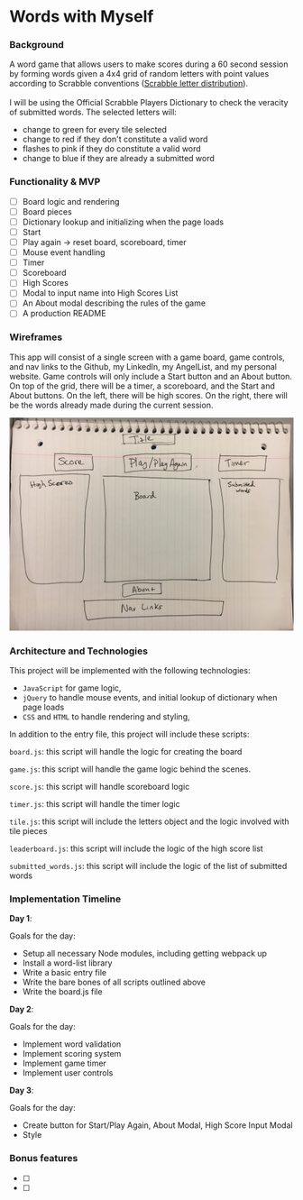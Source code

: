 # Words with Myself

### Background

A word game that allows users to make scores during a 60 second session by forming words given a 4x4 grid of random letters with point values according to Scrabble conventions ([Scrabble letter distribution](https://en.wikipedia.org/wiki/Scrabble_letter_distributions)).
<br></br>
I will be using the Official Scrabble Players Dictionary to check the veracity of submitted words.
The selected letters will:
  * change to green for every tile selected
  * change to red if they don't constitute a valid word
  * flashes to pink if they do constitute a valid word
  * change to blue if they are already a submitted word

### Functionality & MVP  

- [ ] Board logic and rendering
- [ ] Board pieces
- [ ] Dictionary lookup and initializing when the page loads
- [ ] Start
- [ ] Play again -> reset board, scoreboard, timer
- [ ] Mouse event handling
- [ ] Timer
- [ ] Scoreboard
- [ ] High Scores
- [ ] Modal to input name into High Scores List
- [ ] An About modal describing the rules of the game
- [ ] A production README

### Wireframes

This app will consist of a single screen with a game board, game controls, and nav links to the Github, my LinkedIn, my AngelList, and my personal website.
Game controls will only include a Start button and an About button.  
On top of the grid, there will be a timer, a scoreboard, and the Start and About buttons.
On the left, there will be high scores.
On the right, there will be the words already made during the current session.

![wireframes](https://github.com/daybydae/words-with-myself/blob/master/images/wireframe.jpg)

### Architecture and Technologies

This project will be implemented with the following technologies:

- `JavaScript` for game logic,
- `jQuery` to handle mouse events, and initial lookup of dictionary when page loads
- `CSS` and `HTML` to handle rendering and styling,

In addition to the entry file, this project will include these scripts:

`board.js`: this script will handle the logic for creating the board  

`game.js`: this script will handle the game logic behind the scenes.

`score.js`: this script will handle scoreboard logic

`timer.js`: this script will handle the timer logic

`tile.js`: this script will include the letters object and the logic involved with tile pieces

`leaderboard.js`: this script will include the logic of the high score list

`submitted_words.js`: this script will include the logic of the list of submitted words

### Implementation Timeline

**Day 1**:

Goals for the day:
- Setup all necessary Node modules, including getting webpack up
- Install a word-list library
- Write a basic entry file
- Write the bare bones of all scripts outlined above
- Write the board.js file

**Day 2**:

Goals for the day:
- Implement word validation
- Implement scoring system
- Implement game timer
- Implement user controls

**Day 3**:

Goals for the day:

- Create button for Start/Play Again, About Modal, High Score Input Modal
- Style


### Bonus features

- [ ]
- [ ]
